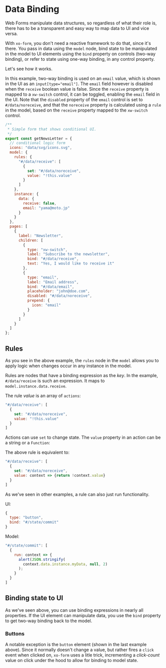 # Data Binding

Web Forms manipulate data structures, so regardless of what their role is, there has to be a transparent and easy way to map data to UI and vice versa.

With `xo-form`, you don't need a reactive framework to do that, since it's there. You pass in data using the `model` node, bind state to be manipulated in the model to UI elements using the `bind` property on controls (two-way binding), or refer to state using one-way binding, in any control property.

Let's see how it works.

In this example, two-way binding is used on an `email` value, which is shown in the UI as an `input[type="email"]`. The `email` field however is disabled when the `receive` boolean value is false.
Since the `receive` property is mapped to a `xw-switch` control, it can be toggled, enabling the `email` field in the UI.
Note that the `disabled` property of the `email` control is set to `#/data/noreceive`, and that the `noreceive` property is calculated using a `rule` in the model, based on the `receive` property mapped to the `xw-switch` control.

```js
/**
 * Simple form that shows conditional UI.
 */
export const getNewsLetter = {
  // conditional logic form
  icons: "data/svg/icons.svg",
  model: {
    rules: {
      "#/data/receive": [
        {
          set: "#/data/noreceive",
          value: "!this.value"
        }
      ]
    },
    instance: {
      data: {
        receive: false,
        email: "yama@moto.jp"
      }
    }
  },
  pages: [
    {
      label: "Newsletter",
      children: [
        {
          type: "xw-switch",
          label: "Subscribe to the newsletter",
          bind: "#/data/receive",
          text: "Yes, I would like to receive it"
        },
        {
          type: "email",
          label: "Email address",
          bind: "#/data/email",
          placeholder: "john@doe.com",
          disabled: "#/data/noreceive",
          prepend: {
            icon: "email"
          }
        }
      ]
    }
  ]
};
```

## Rules

As you see in the above example, the `rules` node in the `model` allows you to apply logic when changes occur in any instance in the model.

Rules are nodes that have a binding expression as the _key_. In the example, `#/data/receive` is such an expression. It maps to `model.instance.data.receive`.

The rule _value_ is an array of `actions`:

```js
"#/data/receive": [
  {
    set: "#/data/noreceive",
    value: "!this.value"
  }
]
```

Actions can use `set` to change state. The `value` property in an action can be a string or a `Function`:

The above rule is equivalent to:

```js
"#/data/receive": [
  {
    set: "#/data/noreceive",
    value: context => {return !context.value}
  }
]
```

As we've seen in other examples, a rule can also just run functionality.

UI:

```js
{
  type: "button",
  bind: "#/state/commit"
}
```

Model:

```js
"#/state/commit": [
  {
    run: context => {
      alert(JSON.stringify(
        context.data.instance.myData, null, 2)
      );
    }
  }
]
```

## Binding state to UI

As we've seen above, you can use binding expressions in nearly all properties. If the UI element can manipulate data, you use the `bind` property to get two-way binding back to the model.

### Buttons

A notable exception is the `button` element (shown in the last example above). Since it normally doesn't change a value, but rather fires a `click` event when clicked on, `xo-form` uses a litle trick, incrementing a _click-count_ value on click under the hood to allow for binding to model state.

